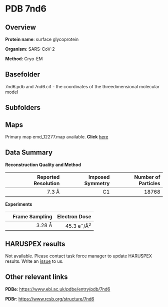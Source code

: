 # PDB 7nd6

## Overview

**Protein name**: surface glycoprotein

**Organism**: SARS-CoV-2

**Method**: Cryo-EM



## Basefolder

7nd6.pdb and 7nd6.cif - the coordinates of the threedimensional molecular model

## Subfolders









## Maps

Primary map emd_12277.map available. **Click** [here](http://ftp.wwpdb.org/pub/emdb/structures/EMD-12277/map/) 

## Data Summary
**Reconstruction Quality and Method**

|   | Reported Resolution | Imposed Symmetry | Number of Particles |
|---|-------------:|----------------:|--------------:|
|   |7.3 Å|C1|18768|

**Experiments**

|   | Frame Sampling | Electron Dose |
|---|-------------:|----------------:|
|   |3.28 Å|45.3 e<sup>-</sup>/Å<sup>2</sup>|

## HARUSPEX results

Not available. Please contact task force manager to update HARUSPEX results. Write an [issue](https://github.com/thorn-lab/coronavirus_structural_task_force/issues) to us.

## Other relevant links 
**PDBe**:  https://www.ebi.ac.uk/pdbe/entry/pdb/7nd6
 
**PDBr**: https://www.rcsb.org/structure/7nd6 
